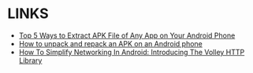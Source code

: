 # LINKS

* [Top 5 Ways to Extract APK File of Any App on Your Android Phone](https://techwiser.com/extract-apk-android/)
* [How to unpack and repack an APK on an Android phone](https://techsable.com/how-to-unpack-and-repack-apk-file-on-android/)
* [How To Simplify Networking In Android: Introducing The Volley HTTP Library](https://www.smashingmagazine.com/2017/03/simplify-android-networking-volley-http-library/)
